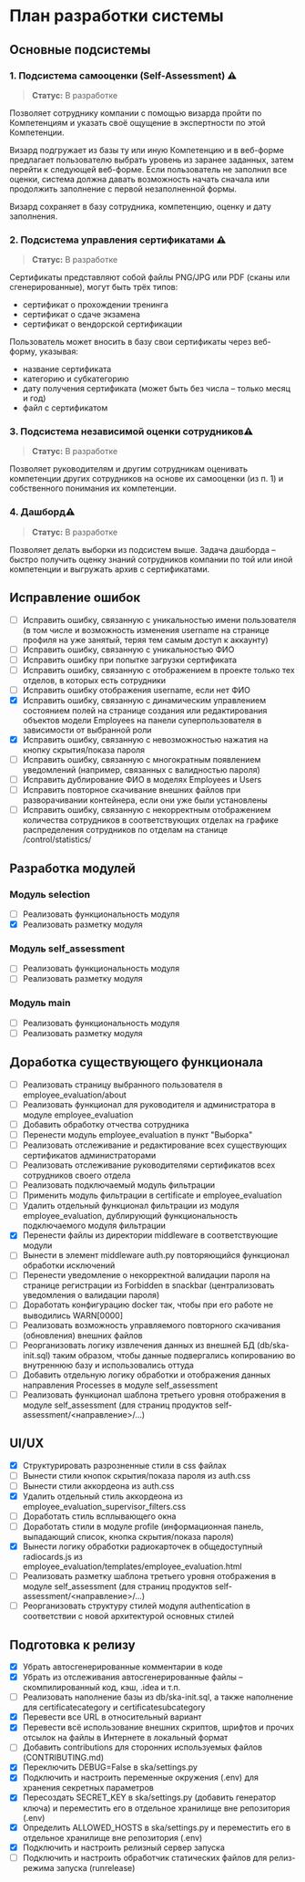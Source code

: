 # План разработки системы

## Основные подсистемы

### 1. Подсистема самооценки (Self-Assessment) ⚠️
> **Статус:** В разработке

Позволяет сотруднику компании с помощью визарда пройти по Компетенциям и указать своё ощущение в экспертности по этой Компетенции. 

Визард подгружает из базы ту или иную Компетенцию и в веб-форме предлагает пользователю выбрать уровень из заранее заданных, затем перейти к следующей веб-форме. Если пользователь не заполнил все оценки, система должна давать возможность начать сначала или продолжить заполнение с первой незаполненной формы. 

Визард сохраняет в базу сотрудника, компетенцию, оценку и дату заполнения.

### 2. Подсистема управления сертификатами ⚠️
> **Статус:** В разработке

Сертификаты представляют собой файлы PNG/JPG или PDF (сканы или сгенерированные), могут быть трёх типов:
- сертификат о прохождении тренинга
- сертификат о сдаче экзамена
- сертификат о вендорской сертификации

Пользователь может вносить в базу свои сертификаты через веб-форму, указывая:
- название сертификата
- категорию и субкатегорию
- дату получения сертификата (может быть без числа – только месяц и год)
- файл с сертификатом

### 3. Подсистема независимой оценки сотрудников⚠️
> **Статус:** В разработке

Позволяет руководителям и другим сотрудникам оценивать компетенции других сотрудников на основе их самооценки (из п. 1) и собственного понимания их компетенции.

### 4. Дашборд⚠️
> **Статус:** В разработке

Позволяет делать выборки из подсистем выше. Задача дашборда – быстро получить оценку знаний сотрудников компании по той или иной компетенции и выгружать архив с сертификатами.

## Исправление ошибок
- [ ] Исправить ошибку, связанную с уникальностью имени пользователя (в том числе и возможность изменения username на странице профиля на уже занятый, теряя тем самым доступ к аккаунту)
- [ ] Исправить ошибку, связанную с уникальностью ФИО
- [ ] Исправить ошибку при попытке загрузки сертификата
- [ ] Исправить ошибку, связанную с отображением в проекте только тех отделов, в которых есть сотрудники
- [ ] Исправить ошибку отображения username, если нет ФИО
- [x] Исправить ошибку, связанную с динамическим управлением состоянием полей на странице создания или редактирования объектов модели Employees на панели суперпользователя в зависимости от выбранной роли
- [x] Исправить ошибку, связанную с невозможностью нажатия на кнопку скрытия/показа пароля
- [ ] Исправить ошибку, связанную с многократным появлением уведомлений (например, связанных с валидностью пароля)
- [ ] Исправить дублирование ФИО в моделях Employees и Users
- [ ] Исправить повторное скачивание внешних файлов при разворачивании контейнера, если они уже были установлены
- [ ] Иcправить ошибку, связанную с некорректным отображением количества сотрудников в соответствующих отделах на графике распределения сотрудников по отделам на станице /control/statistics/

## Разработка модулей

### Модуль selection
- [ ] Реализовать функциональность модуля
- [x] Реализовать разметку модуля

### Модуль self_assessment
- [ ] Реализовать функциональность модуля
- [ ] Реализовать разметку модуля

### Модуль main
- [ ] Реализовать функциональность модуля
- [ ] Реализовать разметку модуля

## Доработка существующего функционала
- [ ] Реализовать страницу выбранного пользователя в employee_evaluation/about
- [ ] Реализовать функционал для руководителя и администратора в модуле employee_evaluation
- [ ] Добавить обработку отчества сотрудника
- [ ] Перенести модуль employee_evaluation в пункт "Выборка"
- [ ] Реализовать отслеживание и редактирование всех существующих сертификатов администраторами
- [ ] Реализовать отслеживание руководителями сертификатов всех сотрудников своего отдела
- [ ] Реализовать подключаемый модуль фильтрации
- [ ] Применить модуль фильтрации в certificate и employee_evaluation
- [ ] Удалить отдельный функционал фильтрации из модуля employee_evaluation, дублирующий функциональность подключаемого модуля фильтрации
- [x] Перенести файлы из директории middleware в соответствующие модули
- [ ] Вынести в элемент middleware auth.py повторяющийся функционал обработки исключений
- [ ] Перенести уведомление о некорректной валидации пароля на странице регистрации из Forbidden в snackbar (централизовать уведомления о валидации пароля)
- [ ] Доработать конфигурацию docker так, чтобы при его работе не выводились WARN[0000]
- [ ] Реализовать возможность управляемого повторного скачивания (обновления) внешних файлов
- [ ] Реорганизовать логику извлечения данных из внешней БД (db/ska-init.sql) таким образом, чтобы данные подвергались копированию во внутреннюю базу и использовались оттуда
- [ ] Добавить отдельную логику обработки и отображения данных направления Processes в модуле self_assessment
- [ ] Реализовать функционал шаблона третьего уровня отображения в модуле self_assessment (для страниц продуктов self-assessment/<направление>/...)

## UI/UX
- [x] Структурировать разрозненные стили в css файлах
- [ ] Вынести стили кнопок скрытия/показа пароля из auth.css
- [ ] Вынести стили аккордеона из auth.css
- [x] Удалить отдельный стиль аккордеона из employee_evaluation_supervisor_filters.css
- [ ] Доработать стиль всплывающего окна
- [ ] Доработать стили в модуле profile (информационная панель, выпадающий список, кнопка скрытия/показа пароля)
- [x] Вынести логику обработки радиокарточек в общедоступный radiocards.js из employee_evaluation/templates/employee_evaluation.html
- [ ] Реализовать разметку шаблона третьего уровня отображения в модуле self_assessment (для страниц продуктов self-assessment/<направление>/...)
- [ ] Реорганизовать структуру стилей модуля authentication в соответствии с новой архитектурой основных стилей

## Подготовка к релизу
- [x] Убрать автосгенерированные комментарии в коде
- [x] Убрать из отслеживания автосгенерированные файлы – скомпилированный код, кэш, .idea и т.п.
- [ ] Реализовать наполнение базы из db/ska-init.sql, а также наполнение для certificatecategory и certificatesubcategory
- [x] Перевести все URL в относительный вариант
- [x] Перевести всё использование внешних скриптов, шрифтов и прочих отсылок на файлы в Интернете в локальный формат
- [ ] Добавить contributions для сторонних используемых файлов (CONTRIBUTING.md)
- [x] Переключить DEBUG=False в ska/settings.py
- [x] Подключить и настроить переменные окружения (.env) для хранения секретных параметров
- [x] Пересоздать SECRET_KEY в ska/settings.py (добавить генератор ключа) и переместить его в отдельное хранилище вне репозитория (.env) 
- [x] Определить ALLOWED_HOSTS в ska/settings.py и переместить его в отдельное хранилище вне репозитория (.env) 
- [x] Подключить и настроить релизный сервер запуска
- [ ] Подключить и настроить обработчик статических файлов для релиз-режима запуска (runrelease)